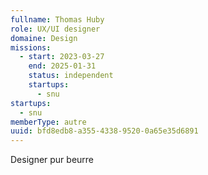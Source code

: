 ```yaml
---
fullname: Thomas Huby
role: UX/UI designer
domaine: Design
missions:
  - start: 2023-03-27
    end: 2025-01-31
    status: independent
    startups:
      - snu
startups:
  - snu
memberType: autre
uuid: bfd8edb8-a355-4338-9520-0a65e35d6891
---
```

Designer pur beurre